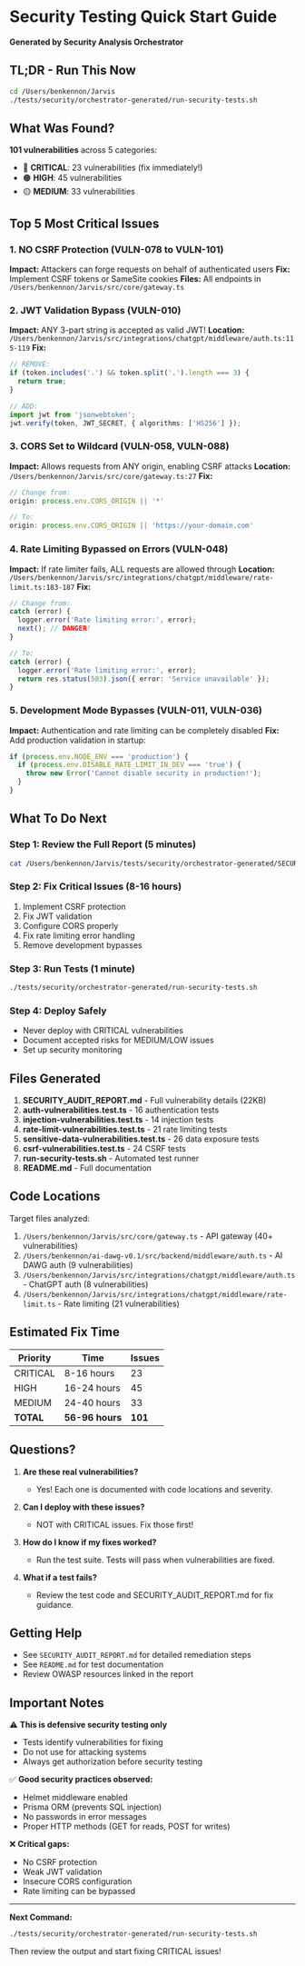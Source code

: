 # Security Testing Quick Start Guide

**Generated by Security Analysis Orchestrator**

## TL;DR - Run This Now

```bash
cd /Users/benkennon/Jarvis
./tests/security/orchestrator-generated/run-security-tests.sh
```

## What Was Found?

**101 vulnerabilities** across 5 categories:
- 🔴 **CRITICAL**: 23 vulnerabilities (fix immediately!)
- 🟠 **HIGH**: 45 vulnerabilities
- 🟡 **MEDIUM**: 33 vulnerabilities

## Top 5 Most Critical Issues

### 1. NO CSRF Protection (VULN-078 to VULN-101)
**Impact:** Attackers can forge requests on behalf of authenticated users
**Fix:** Implement CSRF tokens or SameSite cookies
**Files:** All endpoints in `/Users/benkennon/Jarvis/src/core/gateway.ts`

### 2. JWT Validation Bypass (VULN-010)
**Impact:** ANY 3-part string is accepted as valid JWT!
**Location:** `/Users/benkennon/Jarvis/src/integrations/chatgpt/middleware/auth.ts:115-119`
**Fix:**
```typescript
// REMOVE:
if (token.includes('.') && token.split('.').length === 3) {
  return true;
}

// ADD:
import jwt from 'jsonwebtoken';
jwt.verify(token, JWT_SECRET, { algorithms: ['HS256'] });
```

### 3. CORS Set to Wildcard (VULN-058, VULN-088)
**Impact:** Allows requests from ANY origin, enabling CSRF attacks
**Location:** `/Users/benkennon/Jarvis/src/core/gateway.ts:27`
**Fix:**
```typescript
// Change from:
origin: process.env.CORS_ORIGIN || '*'

// To:
origin: process.env.CORS_ORIGIN || 'https://your-domain.com'
```

### 4. Rate Limiting Bypassed on Errors (VULN-048)
**Impact:** If rate limiter fails, ALL requests are allowed through
**Location:** `/Users/benkennon/Jarvis/src/integrations/chatgpt/middleware/rate-limit.ts:183-187`
**Fix:**
```typescript
// Change from:
catch (error) {
  logger.error('Rate limiting error:', error);
  next(); // DANGER!
}

// To:
catch (error) {
  logger.error('Rate limiting error:', error);
  return res.status(503).json({ error: 'Service unavailable' });
}
```

### 5. Development Mode Bypasses (VULN-011, VULN-036)
**Impact:** Authentication and rate limiting can be completely disabled
**Fix:** Add production validation in startup:
```typescript
if (process.env.NODE_ENV === 'production') {
  if (process.env.DISABLE_RATE_LIMIT_IN_DEV === 'true') {
    throw new Error('Cannot disable security in production!');
  }
}
```

## What To Do Next

### Step 1: Review the Full Report (5 minutes)
```bash
cat /Users/benkennon/Jarvis/tests/security/orchestrator-generated/SECURITY_AUDIT_REPORT.md
```

### Step 2: Fix Critical Issues (8-16 hours)
1. Implement CSRF protection
2. Fix JWT validation
3. Configure CORS properly
4. Fix rate limiting error handling
5. Remove development bypasses

### Step 3: Run Tests (1 minute)
```bash
./tests/security/orchestrator-generated/run-security-tests.sh
```

### Step 4: Deploy Safely
- Never deploy with CRITICAL vulnerabilities
- Document accepted risks for MEDIUM/LOW issues
- Set up security monitoring

## Files Generated

1. **SECURITY_AUDIT_REPORT.md** - Full vulnerability details (22KB)
2. **auth-vulnerabilities.test.ts** - 16 authentication tests
3. **injection-vulnerabilities.test.ts** - 14 injection tests
4. **rate-limit-vulnerabilities.test.ts** - 21 rate limiting tests
5. **sensitive-data-vulnerabilities.test.ts** - 26 data exposure tests
6. **csrf-vulnerabilities.test.ts** - 24 CSRF tests
7. **run-security-tests.sh** - Automated test runner
8. **README.md** - Full documentation

## Code Locations

Target files analyzed:
1. `/Users/benkennon/Jarvis/src/core/gateway.ts` - API gateway (40+ vulnerabilities)
2. `/Users/benkennon/ai-dawg-v0.1/src/backend/middleware/auth.ts` - AI DAWG auth (9 vulnerabilities)
3. `/Users/benkennon/Jarvis/src/integrations/chatgpt/middleware/auth.ts` - ChatGPT auth (8 vulnerabilities)
4. `/Users/benkennon/Jarvis/src/integrations/chatgpt/middleware/rate-limit.ts` - Rate limiting (21 vulnerabilities)

## Estimated Fix Time

| Priority | Time | Issues |
|----------|------|--------|
| CRITICAL | 8-16 hours | 23 |
| HIGH | 16-24 hours | 45 |
| MEDIUM | 24-40 hours | 33 |
| **TOTAL** | **56-96 hours** | **101** |

## Questions?

1. **Are these real vulnerabilities?**
   - Yes! Each one is documented with code locations and severity.

2. **Can I deploy with these issues?**
   - NOT with CRITICAL issues. Fix those first!

3. **How do I know if my fixes worked?**
   - Run the test suite. Tests will pass when vulnerabilities are fixed.

4. **What if a test fails?**
   - Review the test code and SECURITY_AUDIT_REPORT.md for fix guidance.

## Getting Help

- See `SECURITY_AUDIT_REPORT.md` for detailed remediation steps
- See `README.md` for test documentation
- Review OWASP resources linked in the report

## Important Notes

⚠️ **This is defensive security testing only**
- Tests identify vulnerabilities for fixing
- Do not use for attacking systems
- Always get authorization before security testing

✅ **Good security practices observed:**
- Helmet middleware enabled
- Prisma ORM (prevents SQL injection)
- No passwords in error messages
- Proper HTTP methods (GET for reads, POST for writes)

❌ **Critical gaps:**
- No CSRF protection
- Weak JWT validation
- Insecure CORS configuration
- Rate limiting can be bypassed

---

**Next Command:**
```bash
./tests/security/orchestrator-generated/run-security-tests.sh
```

Then review the output and start fixing CRITICAL issues!

